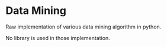 # Data Mining

Raw implementation of various data mining algorithm in python.

No library is used in those implementation.
